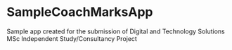 # SampleCoachMarksApp
Sample app created for the submission of Digital and Technology Solutions MSc Independent Study/Consultancy Project
